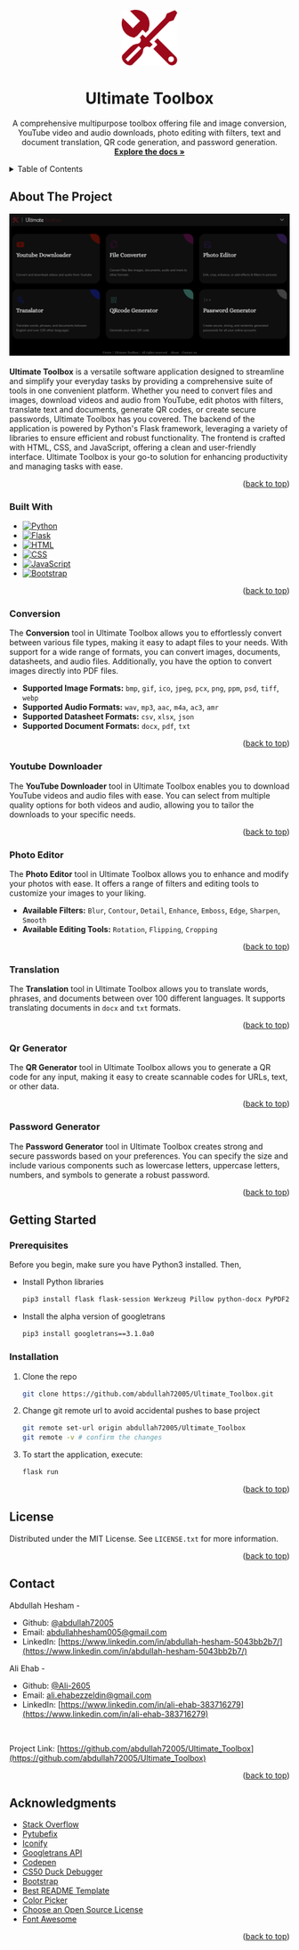<a id="readme-top"></a>
<!-- PROJECT LOGO -->
<div align="center">
  <a href="https://github.com/abdullah72005/Ultimate_Toolbox">
    <img src="static/imgs/iconpng.png" alt="Logo" width="100" height="100">
  </a>
<h1 align="center">Ultimate Toolbox</h1>
  <p align="center">
    A comprehensive multipurpose toolbox offering file and image conversion, YouTube video and audio downloads, photo editing with filters, text and document translation, QR code generation, and password generation.
    <br />
    <a href="https://github.com/abdullah72005/Ultimate_Toolbox"><strong>Explore the docs »</strong></a>
  </p>
</div>



<!-- TABLE OF CONTENTS -->
<details>
  <summary>Table of Contents</summary>
  <ol>
    <li>
      <a href="#about-the-project">About The Project</a>
      <ul>
        <li><a href="#built-with">Built With</a></li>
        <li><a href="#conversion">Conversion</a></li>
        <li><a href="#youtube-downloader">Youtube Downloader</a></li>
        <li><a href="#photo-editor">Photo Editor</a></li>
        <li><a href="#translation">Translation</a></li>
        <li><a href="#qr-generator">Qr Generator</a></li>
        <li><a href="#password-generator">Password Generator</a></li>
      </ul>
    </li>
    <li>
      <a href="#getting-started">Getting Started</a>
      <ul>
        <li><a href="#prerequisites">Prerequisites</a></li>
        <li><a href="#installation">Installation</a></li>
      </ul>
    </li>
    <li><a href="#license">License</a></li>
    <li><a href="#contact">Contact</a></li>
    <li><a href="#acknowledgments">Acknowledgments</a></li>
  </ol>
</details>



<!-- ABOUT THE PROJECT -->
## About The Project

![Ultimate Toolbox Index Page][Ultimate-Toobox-index]
<br>
<br>
**Ultimate Toolbox** is a versatile software application designed to streamline and simplify your everyday tasks by providing a comprehensive suite of tools in one convenient platform. Whether you need to convert files and images, download videos and audio from YouTube, edit photos with filters, translate text and documents, generate QR codes, or create secure passwords, Ultimate Toolbox has you covered. The backend of the application is powered by Python's Flask framework, leveraging a variety of libraries to ensure efficient and robust functionality. The frontend is crafted with HTML, CSS, and JavaScript, offering a clean and user-friendly interface. Ultimate Toolbox is your go-to solution for enhancing productivity and managing tasks with ease.

<p align="right">(<a href="#readme-top">back to top</a>)</p>

### Built With


* [![Python][Python-logo]][Python-url]
* [![Flask][Flask-logo]][Flask-url]
* [![HTML][HTML-logo]][HTML-url]
* [![CSS][CSS-logo]][CSS-url]
* [![JavaScript][JavaScript-logo]][JavaScript-url]
* [![Bootstrap][Bootstrap.com]][Bootstrap-url]

<p align="right">(<a href="#readme-top">back to top</a>)</p>



### Conversion

The **Conversion** tool in Ultimate Toolbox allows you to effortlessly convert between various file types, making it easy to adapt files to your needs. With support for a wide range of formats, you can convert images, documents, datasheets, and audio files. Additionally, you have the option to convert images directly into PDF files.

- **Supported Image Formats:** `bmp`, `gif`, `ico`, `jpeg`, `pcx`, `png`, `ppm`, `psd`, `tiff`, `webp`
- **Supported Audio Formats:** `wav`, `mp3`, `aac`, `m4a`, `ac3`, `amr`
- **Supported Datasheet Formats:** `csv`, `xlsx`, `json`
- **Supported Document Formats:** `docx`, `pdf`, `txt`


<p align="right">(<a href="#readme-top">back to top</a>)</p>


### Youtube Downloader

The **YouTube Downloader** tool in Ultimate Toolbox enables you to download YouTube videos and audio files with ease. You can select from multiple quality options for both videos and audio, allowing you to tailor the downloads to your specific needs.

<p align="right">(<a href="#readme-top">back to top</a>)</p>

### Photo Editor

The **Photo Editor** tool in Ultimate Toolbox allows you to enhance and modify your photos with ease. It offers a range of filters and editing tools to customize your images to your liking.

- **Available Filters:** `Blur`, `Contour`, `Detail`, `Enhance`, `Emboss`, `Edge`, `Sharpen`, `Smooth`
- **Available Editing Tools:** `Rotation`, `Flipping`, `Cropping`

<p align="right">(<a href="#readme-top">back to top</a>)</p>

### Translation

The **Translation** tool in Ultimate Toolbox allows you to translate words, phrases, and documents between over 100 different languages. It supports translating documents in `docx` and `txt` formats.

<p align="right">(<a href="#readme-top">back to top</a>)</p>

### Qr Generator

The **QR Generator** tool in Ultimate Toolbox allows you to generate a QR code for any input, making it easy to create scannable codes for URLs, text, or other data.

<p align="right">(<a href="#readme-top">back to top</a>)</p>

### Password Generator

The **Password Generator** tool in Ultimate Toolbox creates strong and secure passwords based on your preferences. You can specify the size and include various components such as lowercase letters, uppercase letters, numbers, and symbols to generate a robust password.

<p align="right">(<a href="#readme-top">back to top</a>)</p>



<!-- GETTING STARTED -->
## Getting Started



### Prerequisites

Before you begin, make sure you have Python3 installed. Then,
<br>

* Install Python libraries
  ```sh
  pip3 install flask flask-session Werkzeug Pillow python-docx PyPDF2 python-magic pydub pandas pyarrow openpyxl reportlab PyMuPDF pyqrcode pypng pytubefix googletrans
  ```

* Install the alpha version of googletrans
  ```sh
  pip3 install googletrans==3.1.0a0
  ```

### Installation

1. Clone the repo
   ```sh
   git clone https://github.com/abdullah72005/Ultimate_Toolbox.git
   ```
2. Change git remote url to avoid accidental pushes to base project
   ```sh
   git remote set-url origin abdullah72005/Ultimate_Toolbox
   git remote -v # confirm the changes
   ```
3. To start the application, execute:
   ```sh
   flask run
   ```

<p align="right">(<a href="#readme-top">back to top</a>)</p>


<!-- LICENSE -->
## License

Distributed under the MIT License. See `LICENSE.txt` for more information.

<p align="right">(<a href="#readme-top">back to top</a>)</p>

<!-- CONTACT -->
## Contact

Abdullah Hesham -
* Github: [@abdullah72005](https://github.com/abdullah72005) 
* Email: abdullahhesham005@gmail.com
* LinkedIn: [https://www.linkedin.com/in/abdullah-hesham-5043bb2b7/](https://www.linkedin.com/in/abdullah-hesham-5043bb2b7/) 

Ali Ehab -
* Github: [@Ali-2605](https://github.com/Ali-2605) 
* Email: ali.ehabezzeldin@gmail.com
* LinkedIn: [https://www.linkedin.com/in/ali-ehab-383716279](https://www.linkedin.com/in/ali-ehab-383716279) 

<br>

Project Link: [https://github.com/abdullah72005/Ultimate_Toolbox](https://github.com/abdullah72005/Ultimate_Toolbox)

<p align="right">(<a href="#readme-top">back to top</a>)</p>



<!-- ACKNOWLEDGMENTS -->
## Acknowledgments

* [Stack Overflow](https://stackoverflow.com/)
* [Pytubefix](https://github.com/JuanBindez/pytubefix)
* [Iconify](https://iconify.design/)
* [Googletrans API](https://py-googletrans.readthedocs.io/en/latest/)
* [Codepen](https://codepen.io/trending)
* [CS50 Duck Debugger](https://cs50.ai/chat)
* [Bootstrap](https://getbootstrap.com/)
* [Best README Template](https://github.com/othneildrew/Best-README-Template?tab=readme-ov-file#getting-started)
* [Color Picker](https://colorpicker.me/#ca12a9)
* [Choose an Open Source License](https://choosealicense.com)
* [Font Awesome](https://fontawesome.com)


<p align="right">(<a href="#readme-top">back to top</a>)</p>



<!-- MARKDOWN LINKS & IMAGES -->
<!-- https://www.markdownguide.org/basic-syntax/#reference-style-links -->
[Ultimate-Toobox-index]: static/imgs/indexSS.png
[Bootstrap.com]: https://img.shields.io/badge/Bootstrap-563D7C?style=for-the-badge&logo=bootstrap&logoColor=white
[Bootstrap-url]: https://getbootstrap.com
[Python-logo]: https://img.shields.io/badge/Python-3670A0?style=for-the-badge&logo=python&logoColor=white
[Python-url]: https://www.python.org/
[Flask-logo]: https://img.shields.io/badge/Flask-000000?style=for-the-badge&logo=flask&logoColor=white
[Flask-url]: https://flask.palletsprojects.com/
[CSS-logo]: https://img.shields.io/badge/CSS-1572B6?style=for-the-badge&logo=css3&logoColor=white
[CSS-url]: https://www.w3.org/Style/CSS/
[JavaScript-logo]: https://img.shields.io/badge/JavaScript-F7DF1C?style=for-the-badge&logo=javascript&logoColor=black
[JavaScript-url]: https://developer.mozilla.org/en-US/docs/Web/JavaScript
[HTML-logo]: https://img.shields.io/badge/HTML-E34F26?style=for-the-badge&logo=html5&logoColor=white
[HTML-url]: https://developer.mozilla.org/en-US/docs/Web/HTML
